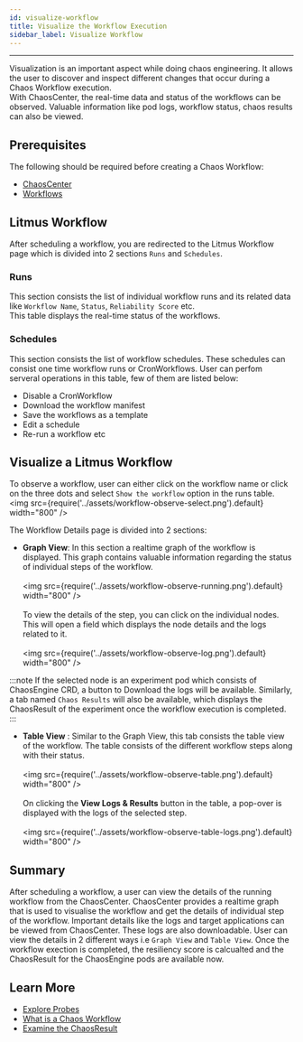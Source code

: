 ```yaml
---
id: visualize-workflow
title: Visualize the Workflow Execution
sidebar_label: Visualize Workflow
---
```


---

Visualization is an important aspect while doing chaos engineering. It allows the user to discover and inspect different changes that occur during a Chaos Workflow execution. <br/>
With ChaosCenter, the real-time data and status of the workflows can be observed. Valuable information like pod logs, workflow status, chaos results can also be viewed.

## Prerequisites

The following should be required before creating a Chaos Workflow:

- [ChaosCenter](chaoscenter)
- [Workflows](chaos-workflow)

## Litmus Workflow

After scheduling a workflow, you are redirected to the Litmus Workflow page which is divided into 2 sections `Runs` and `Schedules`.

### Runs

This section consists the list of individual workflow
runs and its related data like `Workflow Name`, `Status`, `Reliability Score` etc. <br/>
This table displays the real-time status of the workflows.

### Schedules

This section consists the list of workflow schedules.
These schedules can consist one time workflow runs or CronWorkflows. User can perfom serveral operations in this table, few of them are listed below:

- Disable a CronWorkflow
- Download the workflow manifest
- Save the workflows as a template
- Edit a schedule
- Re-run a workflow etc

## Visualize a Litmus Workflow

To observe a workflow, user can either click on the workflow name or click on the three dots and select `Show the workflow` option in the runs table.<br/>
<img src={require('../assets/workflow-observe-select.png').default} width="800" />

The Workflow Details page is divided into 2 sections:

- **Graph View**: In this section a realtime graph of the workflow is displayed. This graph contains valuable information regarding the status of individual steps of the workflow.<br/><br/>
  <img src={require('../assets/workflow-observe-running.png').default} width="800" /><br/><br/>
  To view the details of the step, you can click on the individual nodes. This will open a field which displays the node details and the logs related to it.
  <br/><br/>
  <img src={require('../assets/workflow-observe-log.png').default} width="800" />

:::note
If the selected node is an experiment pod which consists of ChaosEngine CRD, a button to Download the logs will be available. Similarly, a tab named `Chaos Results` will also be available, which displays the ChaosResult of the experiment once the workflow execution is completed.
:::

- **Table View** : Similar to the Graph View, this tab consists the table view of the workflow. The table consists of the different workflow steps along with their status. <br/><br/>
  <img src={require('../assets/workflow-observe-table.png').default} width="800" />
  <br/><br/>
  On clicking the <b>View Logs & Results</b> button in the table, a pop-over is displayed with the logs of the selected step. <br/><br/>
  <img src={require('../assets/workflow-observe-table-logs.png').default} width="800" />

## Summary

After scheduling a workflow, a user can view the details of the running workflow from the ChaosCenter. ChaosCenter provides a realtime graph that is used to visualise the workflow and get the details of individual step of the workflow. Important details like the logs and target applications can be viewed from ChaosCenter. These logs are also downloadable. User can view the details in 2 different ways i.e `Graph View` and `Table View`. Once the workflow exection is completed, the resiliency score is calcualted and the ChaosResult for the ChaosEngine pods are available now.

## Learn More

- [Explore Probes](probes)
- [What is a Chaos Workflow](chaos-workflow)
- [Examine the ChaosResult](chaos-result)
